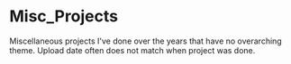 # Misc_Projects
Miscellaneous projects I've done over the years that have no overarching theme. Upload date often does not match when project was done.

